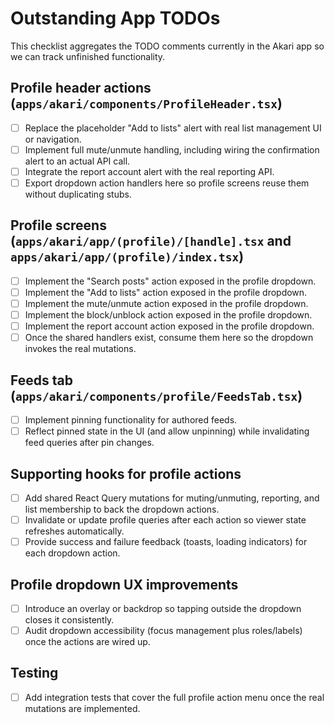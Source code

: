 # Outstanding App TODOs

This checklist aggregates the TODO comments currently in the Akari app so we can track unfinished functionality.

## Profile header actions (`apps/akari/components/ProfileHeader.tsx`)

- [ ] Replace the placeholder "Add to lists" alert with real list management UI or navigation.
- [ ] Implement full mute/unmute handling, including wiring the confirmation alert to an actual API call.
- [ ] Integrate the report account alert with the real reporting API.
- [ ] Export dropdown action handlers here so profile screens reuse them without duplicating stubs.

## Profile screens (`apps/akari/app/(profile)/[handle].tsx` and `apps/akari/app/(profile)/index.tsx`)

- [ ] Implement the "Search posts" action exposed in the profile dropdown.
- [ ] Implement the "Add to lists" action exposed in the profile dropdown.
- [ ] Implement the mute/unmute action exposed in the profile dropdown.
- [ ] Implement the block/unblock action exposed in the profile dropdown.
- [ ] Implement the report account action exposed in the profile dropdown.
- [ ] Once the shared handlers exist, consume them here so the dropdown invokes the real mutations.

## Feeds tab (`apps/akari/components/profile/FeedsTab.tsx`)

- [ ] Implement pinning functionality for authored feeds.
- [ ] Reflect pinned state in the UI (and allow unpinning) while invalidating feed queries after pin changes.

## Supporting hooks for profile actions

- [ ] Add shared React Query mutations for muting/unmuting, reporting, and list membership to back the dropdown actions.
- [ ] Invalidate or update profile queries after each action so viewer state refreshes automatically.
- [ ] Provide success and failure feedback (toasts, loading indicators) for each dropdown action.

## Profile dropdown UX improvements

- [ ] Introduce an overlay or backdrop so tapping outside the dropdown closes it consistently.
- [ ] Audit dropdown accessibility (focus management plus roles/labels) once the actions are wired up.

## Testing

- [ ] Add integration tests that cover the full profile action menu once the real mutations are implemented.
